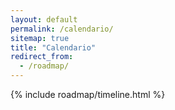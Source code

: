 ```yaml
---
layout: default
permalink: /calendario/
sitemap: true
title: "Calendario"
redirect_from:
  - /roadmap/
---
```

{% include roadmap/timeline.html %}